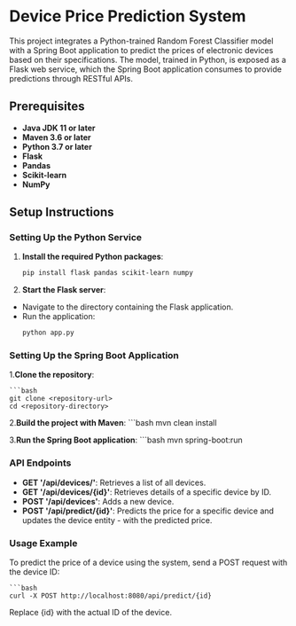 # Device Price Prediction System

This project integrates a Python-trained Random Forest Classifier model with a Spring Boot application to predict the prices of electronic devices based on their specifications. The model, trained in Python, is exposed as a Flask web service, which the Spring Boot application consumes to provide predictions through RESTful APIs.

## Prerequisites

- **Java JDK 11 or later**
- **Maven 3.6 or later**
- **Python 3.7 or later**
- **Flask**
- **Pandas**
- **Scikit-learn**
- **NumPy**

## Setup Instructions

### Setting Up the Python Service

1. **Install the required Python packages**:
   ```bash
   pip install flask pandas scikit-learn numpy

2. **Start the Flask server**:
- Navigate to the directory containing the Flask application.
- Run the application:
    ```bash
    python app.py


### Setting Up the Spring Boot Application

1.**Clone the repository**:

    ```bash
    git clone <repository-url>
    cd <repository-directory>

2.**Build the project with Maven**:
    ```bash
    mvn clean install
    
3.**Run the Spring Boot application**:
    ```bash
    mvn spring-boot:run

### API Endpoints
- **GET '/api/devices/'**: Retrieves a list of all devices.
- **GET '/api/devices/{id}'**: Retrieves details of a specific device by ID.
- **POST '/api/devices'**: Adds a new device.
- **POST '/api/predict/{id}'**: Predicts the price for a specific device and updates the device entity - with the predicted price.


### Usage Example
To predict the price of a device using the system, send a POST request with the device ID:

    ```bash
    curl -X POST http://localhost:8080/api/predict/{id}
    
Replace {id} with the actual ID of the device.
